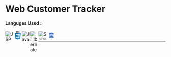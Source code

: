 # Web Customer Tracker

#### Languges Used : 

<img align="left" alt="JSP" width="26px" src="https://user-images.githubusercontent.com/67656639/120150784-1b183e80-c209-11eb-891c-a737333fc952.png" />
<img align="left" alt="CSS3" width="26px" src="https://raw.githubusercontent.com/github/explore/80688e429a7d4ef2fca1e82350fe8e3517d3494d/topics/css/css.png" />
<img align="left" alt="Java" width="26px" src="https://user-images.githubusercontent.com/67656639/120059256-ea4fd200-c06d-11eb-85d7-0595295f3848.png"/>
<img align="left" alt="Hibernate" width="26px" src="https://user-images.githubusercontent.com/67656639/120059342-a4dfd480-c06e-11eb-88ea-e1756a78e42c.png"/>
<img align="left" alt="Spring" width="28px" height="26px" src="https://user-images.githubusercontent.com/67656639/120059435-2d5e7500-c06f-11eb-9302-bce6d5ef81f4.png"/>
<img align="left" alt="SQL" width="26px" src="https://raw.githubusercontent.com/github/explore/80688e429a7d4ef2fca1e82350fe8e3517d3494d/topics/sql/sql.png" />

<br><hr>
<!-- 
This Application is based on CRUD Application. In this Application I had use Java Spring Boot, Hibernate and SQL Database, JSP and CSS

Here are some Images of the working of Application.

# First Page
1] Add Customer Page

![page 1](https://user-images.githubusercontent.com/67656639/120005216-462a4480-bff5-11eb-9700-e34083c3e2f5.PNG)


# Second Page
2] List Of Customers 
<img alt="SQL" width="200px" src="https://user-images.githubusercontent.com/67656639/120005983-0fa0f980-bff6-11eb-96f7-ddc3ea373587.PNG" /> -->

